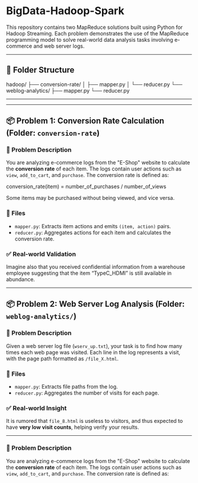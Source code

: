 # BigData-Hadoop-Spark


This repository contains two MapReduce solutions built using Python for Hadoop Streaming. Each problem demonstrates the use of the MapReduce programming model to solve real-world data analysis tasks involving e-commerce and web server logs.

---

## 📁 Folder Structure

hadoop/
├── conversion-rate/
│   ├── mapper.py
│   └── reducer.py
└── weblog-analytics/
    ├── mapper.py
    └── reducer.py

---


---

## 📦 Problem 1: Conversion Rate Calculation (Folder: `conversion-rate`)

### 📝 Problem Description
You are analyzing e-commerce logs from the "E-Shop" website to calculate the **conversion rate** of each item. The logs contain user actions such as `view`, `add_to_cart`, and `purchase`. The conversion rate is defined as:


conversion_rate(item) = number_of_purchases / number_of_views

Some items may be purchased without being viewed, and vice versa.

### 📂 Files
- `mapper.py`: Extracts item actions and emits `(item, action)` pairs.
- `reducer.py`: Aggregates actions for each item and calculates the conversion rate.

### ✅ Real-world Validation
Imagine also that you received confidential information from a warehouse employee suggesting 
that the item “TypeC_HDMI” is still available in abundance.

---

## 📦 Problem 2: Web Server Log Analysis (Folder: `weblog-analytics/`)

### 📝 Problem Description
Given a web server log file (`wserv_up.txt`), your task is to find how many times each web page was visited. Each line in the log represents a visit, with the page path formatted as `/file_X.html`.

### 📂 Files
- `mapper.py`: Extracts file paths from the log.
- `reducer.py`: Aggregates the number of visits for each page.

### ✅ Real-world Insight
It is rumored that `file_8.html` is useless to visitors, and thus expected to have **very low visit counts**, helping verify your results.

---




### 📝 Problem Description
You are analyzing e-commerce logs from the "E-Shop" website to calculate the **conversion rate** of each item. The logs contain user actions such as `view`, `add_to_cart`, and `purchase`. The conversion rate is defined as:



